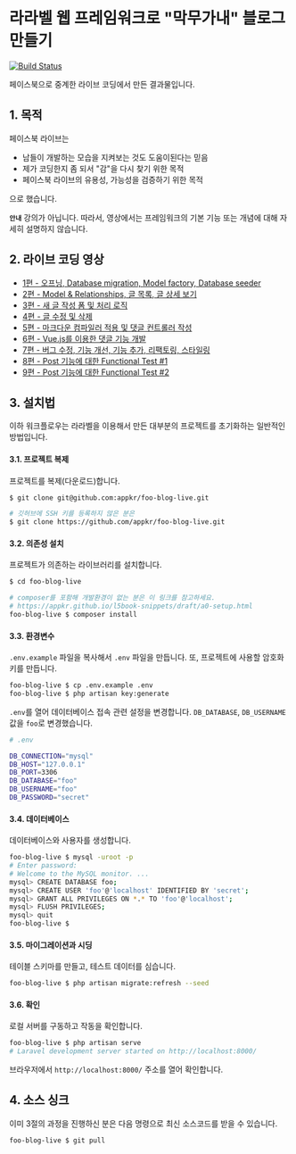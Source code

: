 # 라라벨 웹 프레임워크로 "막무가내" 블로그 만들기

[![Build Status](https://travis-ci.org/appkr/foo-blog-live.svg)](https://travis-ci.org/appkr/foo-blog-live)

페이스북으로 중계한 라이브 코딩에서 만든 결과물입니다.

## 1. 목적

페이스북 라이브는

-   남들이 개발하는 모습을 지켜보는 것도 도움이된다는 믿음
-   제가 코딩한지 좀 되서 "감"을 다시 찾기 위한 목적
-   페이스북 라이브의 유용성, 가능성을 검증하기 위한 목적

으로 했습니다.

**`안내`** 강의가 아닙니다. 따라서, 영상에서는 프레임워크의 기본 기능 또는 개념에 대해 자세히 설명하지 않습니다.

## 2. 라이브 코딩 영상

-   [1편 - 오프닝, Database migration, Model factory, Database seeder](https://www.facebook.com/juwonkimatmedotcom/videos/10202001156626674/)
-   [2편 - Model & Relationships, 글 목록, 글 상세 보기](https://www.facebook.com/juwonkimatmedotcom/videos/10202001339431244/)
-   [3편 - 새 글 작성 폼 및 처리 로직](https://www.facebook.com/juwonkimatmedotcom/videos/10202008678054705/)
-   [4편 - 글 수정 및 삭제](https://www.facebook.com/juwonkimatmedotcom/videos/10202009028823474/)
-   [5편 - 마크다운 컴파일러 적용 및 댓글 컨트롤러 작성](https://www.facebook.com/juwonkimatmedotcom/videos/10202016151401534/)
-   [6편 - Vue.js를 이용한 댓글 기능 개발](https://www.facebook.com/juwonkimatmedotcom/videos/10202016604092851/)
-   [7편 - 버그 수정, 기능 개선, 기능 추가, 리팩토링, 스타일링](https://www.facebook.com/juwonkimatmedotcom/videos/10202027493085069/)
-   [8편 - Post 기능에 대한 Functional Test #1](https://www.facebook.com/juwonkimatmedotcom/videos/10202035592967561/)
-   [9편 - Post 기능에 대한 Functional Test #2](https://www.facebook.com/juwonkimatmedotcom/videos/10202035781452273/)

## 3. 설치법

이하 워크플로우는 라라벨을 이용해서 만든 대부분의 프로젝트를 초기화하는 일반적인 방법입니다.

#### 3.1. 프로젝트 복제

프로젝트를 복제(다운로드)합니다.

```sh
$ git clone git@github.com:appkr/foo-blog-live.git

# 깃허브에 SSH 키를 등록하지 않은 분은
$ git clone https://github.com/appkr/foo-blog-live.git
```

#### 3.2. 의존성 설치

프로젝트가 의존하는 라이브러리를 설치합니다.

```sh
$ cd foo-blog-live

# composer를 포함해 개발환경이 없는 분은 이 링크를 참고하세요.
# https://appkr.github.io/l5book-snippets/draft/a0-setup.html
foo-blog-live $ composer install
```

#### 3.3. 환경변수

`.env.example` 파일을 복사해서 `.env` 파일을 만듭니다. 또, 프로젝트에 사용할 암호화 키를 만듭니다.

```sh
foo-blog-live $ cp .env.example .env
foo-blog-live $ php artisan key:generate
```

`.env`를 열어 데이터베이스 접속 관련 설정을 변경합니다. `DB_DATABASE`, `DB_USERNAME` 값을 `foo`로 변경했습니다.

```sh
# .env

DB_CONNECTION="mysql"
DB_HOST="127.0.0.1"
DB_PORT=3306
DB_DATABASE="foo"
DB_USERNAME="foo"
DB_PASSWORD="secret"
```

#### 3.4. 데이터베이스

데이터베이스와 사용자를 생성합니다.

```sh
foo-blog-live $ mysql -uroot -p
# Enter password:
# Welcome to the MySQL monitor. ...
mysql> CREATE DATABASE foo;
mysql> CREATE USER 'foo'@'localhost' IDENTIFIED BY 'secret';
mysql> GRANT ALL PRIVILEGES ON *.* TO 'foo'@'localhost';
mysql> FLUSH PRIVILEGES;
mysql> quit
foo-blog-live $
```

#### 3.5. 마이그레이션과 시딩

테이블 스키마를 만들고, 테스트 데이터를 심습니다.

```sh
foo-blog-live $ php artisan migrate:refresh --seed
```

#### 3.6. 확인

로컬 서버를 구동하고 작동을 확인합니다.

```sh
foo-blog-live $ php artisan serve
# Laravel development server started on http://localhost:8000/
```

브라우저에서 `http://localhost:8000/` 주소를 열어 확인합니다.

## 4. 소스 싱크

이미 3절의 과정을 진행하신 분은 다음 명령으로 최신 소스코드를 받을 수 있습니다.

```sh
foo-blog-live $ git pull
```
